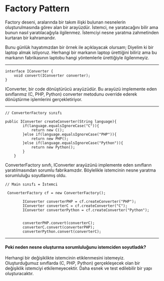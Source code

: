 # Factory Pattern
Factory deseni, aralarında bir takım ilişki bulunan nesnelerin oluşturulmasında görev alan
bir arayüzdür. İstemci, ne yaratacağını bilir ama bunun nasıl yaratılacağıyla ilgilenmez.
İstemciyi nesne yaratma zahmetinden kurtaran bir kahramandır.
<p>
Bunu günlük hayatımızdan bir örnek ile açıklayacak olursam; Diyelim ki bir laptop 
almak istiyoruz. Herhangi bir markanın laptop ürettiğini biliriz ama bu markanın fabrikasının
laptobu hangi yöntemlerle ürettiğiyle ilgilenmeyiz.
</p>

---

```
interface IConverter {
    void convert(IConverter converter);
}
```
IConverter, bir code dönüştürücü arayüzüdür. Bu arayüzü implemente eden sınıflarımız (C, PHP, Python)
converter metodunu override ederek dönüştürme işlemlerini gerçekletiriyor.

---

```
// ConverterFactory sınıfı

public IConverter createConverter(String language){
        if(language.equalsIgnoreCase("C")){
            return new C();
        }else if(language.equalsIgnoreCase("PHP")){
            return new PHP();
        }else if(language.equalsIgnoreCase("Python")){
            return new Python();
        }
    }
```
ConverterFactory sınıfı, IConverter arayüzünü implemente eden sınıfların yaratılmasından sorumlu
fabrikamızdır. Böylelikle istemcinin nesne yaratma sorumluluğu soyutlanmış oldu.

```
// Main sınıfı = İstemci

 ConverterFactory cf = new ConverterFactory();

        IConverter converterPHP = cf.createConverter("PHP");
        IConverter converterC = cf.createConverter("C");
        IConverter converterPython = cf.createConverter("Python");


        converterPHP.convert(converterC);
        converterC.convert(converterPHP);
        converterPython.convert(converterC);

```

---

#### Peki neden nesne oluşturma sorumluluğunu istemciden soyutladık?
<p>Herhangi bir değişiklikte istemcinin etiklenmesini istemeyiz. 
Oluşturduğumuz sınıflarda (C, PHP, Python) gerçekleşecek olan bir 
değişiklik istemciyi etkilemeyecektir. Daha esnek ve test edilebilir
bir yapı oluşturacaktır.</p>